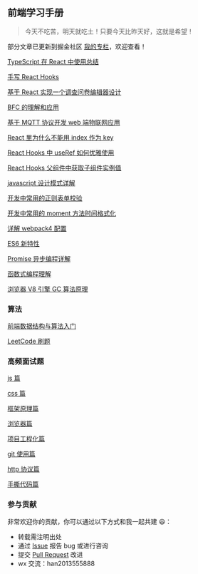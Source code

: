 ## 前端学习手册

> 今天不吃苦，明天就吃土！只要今天比昨天好，这就是希望！

部分文章已更新到掘金社区 [我的专栏](https://juejin.im/user/5c242177f265da610e8022b2/posts)，欢迎查看！

[TypeScript 在 React 中使用总结](https://github.com/hanyueqiang/frontEnd_book/blob/master/advanced/03_typescript.md)

[手写 React Hooks](https://github.com/hanyueqiang/frontEnd_book/blob/master/technology/reacthooks.md)

[基于 React 实现一个调查问卷编辑器设计](https://github.com/hanyueqiang/frontEnd_book/blob/master/technology/questionnaire.md)

[BFC 的理解和应用](https://github.com/hanyueqiang/frontEnd_book/blob/master/technology/BFC%E7%9A%84%E7%90%86%E8%A7%A3%E5%92%8C%E5%BA%94%E7%94%A8.md)

[基于 MQTT 协议开发 web 端物联网应用](https://github.com/hanyueqiang/frontEnd_book/blob/master/technology/%E5%9F%BA%E4%BA%8EMQTT%E5%8D%8F%E8%AE%AE%E5%BC%80%E5%8F%91web%E7%AB%AF%E7%89%A9%E8%81%94%E7%BD%91%E5%BA%94%E7%94%A8.md)

[React 里为什么不能用 index 作为 key](https://github.com/hanyueqiang/frontEnd_book/blob/master/technology/React%E9%87%8C%E4%B8%BA%E4%BB%80%E4%B9%88%E4%B8%8D%E8%83%BD%E7%94%A8index%E4%BD%9C%E4%B8%BAkey.md)

[React Hooks 中 useRef 如何优雅使用](https://github.com/hanyueqiang/frontEnd_book/blob/master/technology/React%20Hooks%E4%B8%ADuseRef%E7%9A%84%E4%BC%98%E9%9B%85%E4%BD%BF%E7%94%A8.md)

[React Hooks 父组件中获取子组件实例值](https://github.com/hanyueqiang/frontEnd_book/blob/master/technology/React%20Hooks%E7%88%B6%E7%BB%84%E4%BB%B6%E4%B8%AD%E8%8E%B7%E5%8F%96%E5%AD%90%E7%BB%84%E4%BB%B6%E5%AE%9E%E4%BE%8B%E5%80%BC.md)

[javascript 设计模式详解](https://github.com/hanyueqiang/frontEnd_book/blob/master/technology/javascript%E8%AE%BE%E8%AE%A1%E6%A8%A1%E5%BC%8F%E8%AF%A6%E8%A7%A3.md)

[开发中常用的正则表单校验](https://github.com/hanyueqiang/frontEnd_book/blob/master/technology/%E5%BC%80%E5%8F%91%E4%B8%AD%E5%B8%B8%E7%94%A8%E7%9A%84%E6%AD%A3%E5%88%99%E6%A0%A1%E9%AA%8C.md)

[开发中常用的 moment 方法时间格式化](https://github.com/hanyueqiang/frontEnd_book/blob/master/technology/%E5%BC%80%E5%8F%91%E4%B8%AD%E5%B8%B8%E7%94%A8%E7%9A%84moment%E6%97%B6%E9%97%B4%E6%A0%BC%E5%BC%8F%E5%8C%96.md)

[详解 webpack4 配置](https://github.com/hanyueqiang/frontEnd_book/blob/master/technology/%E8%AF%A6%E8%A7%A3webpack4%E9%85%8D%E7%BD%AE.md)

[ES6 新特性](https://github.com/hanyueqiang/frontEnd_book/blob/master/advanced/01_ES6%E6%96%B0%E7%89%B9%E6%80%A7.md)

[Promise 异步编程详解](https://github.com/hanyueqiang/frontEnd_book/blob/master/advanced/02_js%E5%BC%82%E6%AD%A5%E7%BC%96%E7%A8%8B.md)

[函数式编程理解](https://github.com/hanyueqiang/frontEnd_book/blob/master/advanced/04_func.md)

[浏览器 V8 引擎 GC 算法原理](https://github.com/hanyueqiang/frontEnd_book/blob/master/advanced/05_chromev8.md)

### 算法

[前端数据结构与算法入门](https://github.com/hanyueqiang/frontEnd_book/blob/master/leetCode/algorithm.md)

[LeetCode 刷题](https://github.com/hanyueqiang/frontEnd_book/blob/master/leetCode/leetCode.md)

### 高频面试题

[js 篇](https://github.com/hanyueqiang/frontEnd_book/blob/master/interview/js_base.md)

[css 篇](https://github.com/hanyueqiang/frontEnd_book/blob/master/interview/css.md)

[框架原理篇](https://github.com/hanyueqiang/frontEnd_book/blob/master/%E9%9D%A2%E8%AF%95%E9%A2%98%E6%95%B4%E7%90%86-%E6%A1%86%E6%9E%B6%E7%AF%87.md)

[浏览器篇](https://github.com/hanyueqiang/frontEnd_book/blob/master/interview/frame.md)

[项目工程化篇](https://github.com/hanyueqiang/frontEnd_book/blob/master/interview/webpack.md)

[git 使用篇](https://github.com/hanyueqiang/frontEnd_book/blob/master/interview/git.md)

[http 协议篇](https://github.com/hanyueqiang/frontEnd_book/blob/master/interview/http.md)

[手撕代码篇](https://github.com/hanyueqiang/frontEnd_book/blob/master/interview/write_code.md)

### 参与贡献

非常欢迎你的贡献，你可以通过以下方式和我一起共建 :smiley:：

- 转载需注明出处
- 通过 [Issue](https://github.com/hanyueqiang/frontEnd_book/issues) 报告 bug 或进行咨询
- 提交 [Pull Request](https://github.com/hanyueqiang/frontEnd_book/pulls) 改进
- wx 交流：han2013555888

